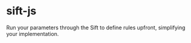 sift-js
=======

Run your parameters through the Sift to define rules upfront, simplifying your implementation.
